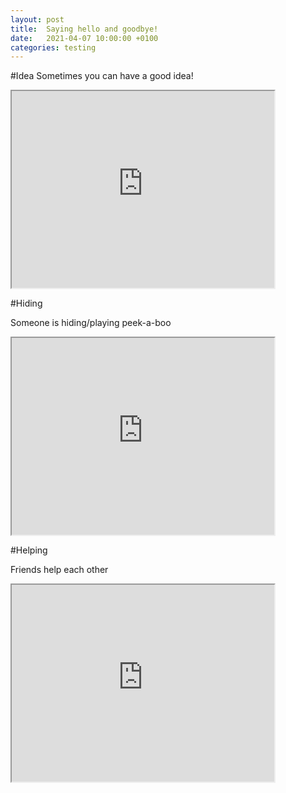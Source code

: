 ```yaml
---
layout: post
title:  Saying hello and goodbye! 
date:   2021-04-07 10:00:00 +0100
categories: testing
---
```

#Idea 
Sometimes you can have a good idea!


<iframe width="420" height="315"
src="https://www.youtube.com/embed/JXpkILtF6E8">
</iframe>

#Hiding 

Someone is hiding/playing peek-a-boo



<iframe width="420" height="315"
src="https://www.youtube.com/embed/F99u8H2_W0c">
</iframe>

#Helping 

Friends help each other 

<iframe width="420" height="315"
src="https://www.youtube.com/embed/PFGLkArxtSs">
</iframe>
